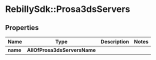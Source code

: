 # RebillySdk::Prosa3dsServers

## Properties
Name | Type | Description | Notes
------------ | ------------- | ------------- | -------------
**name** | **AllOfProsa3dsServersName** |  | 

